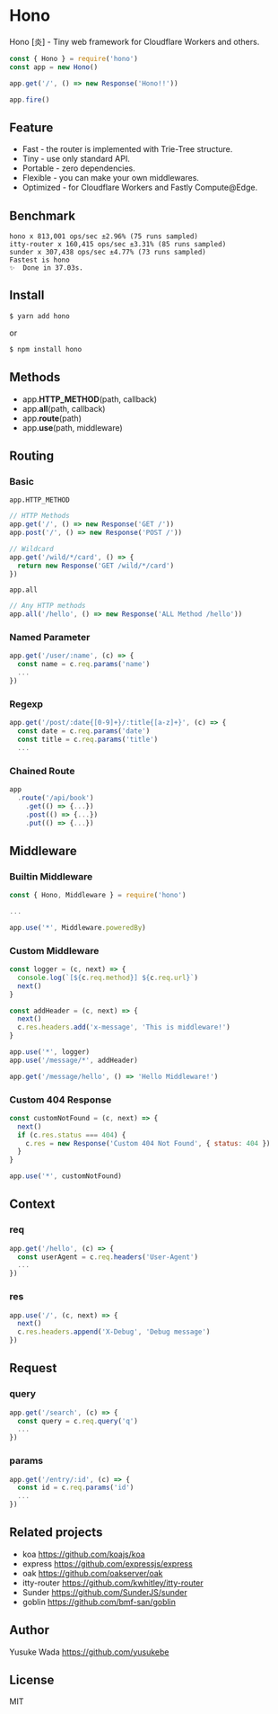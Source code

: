 # Hono

Hono [炎] - Tiny web framework for Cloudflare Workers and others.

```js
const { Hono } = require('hono')
const app = new Hono()

app.get('/', () => new Response('Hono!!'))

app.fire()
```

## Feature

- Fast - the router is implemented with Trie-Tree structure.
- Tiny - use only standard API.
- Portable - zero dependencies.
- Flexible - you can make your own middlewares.
- Optimized - for Cloudflare Workers and Fastly Compute@Edge.

## Benchmark

```
hono x 813,001 ops/sec ±2.96% (75 runs sampled)
itty-router x 160,415 ops/sec ±3.31% (85 runs sampled)
sunder x 307,438 ops/sec ±4.77% (73 runs sampled)
Fastest is hono
✨  Done in 37.03s.
```

## Install

```
$ yarn add hono
```

or

```sh
$ npm install hono
```

## Methods

- app.**HTTP_METHOD**(path, callback)
- app.**all**(path, callback)
- app.**route**(path)
- app.**use**(path, middleware)

## Routing

### Basic

`app.HTTP_METHOD`

```js
// HTTP Methods
app.get('/', () => new Response('GET /'))
app.post('/', () => new Response('POST /'))

// Wildcard
app.get('/wild/*/card', () => {
  return new Response('GET /wild/*/card')
})
```

`app.all`

```js
// Any HTTP methods
app.all('/hello', () => new Response('ALL Method /hello'))
```

### Named Parameter

```js
app.get('/user/:name', (c) => {
  const name = c.req.params('name')
  ...
})
```

### Regexp

```js
app.get('/post/:date{[0-9]+}/:title{[a-z]+}', (c) => {
  const date = c.req.params('date')
  const title = c.req.params('title')
  ...
```

### Chained Route

```js
app
  .route('/api/book')
    .get(() => {...})
    .post(() => {...})
    .put(() => {...})
```

## Middleware

### Builtin Middleware

```js
const { Hono, Middleware } = require('hono')

...

app.use('*', Middleware.poweredBy)

```

### Custom Middleware

```js
const logger = (c, next) => {
  console.log(`[${c.req.method}] ${c.req.url}`)
  next()
}

const addHeader = (c, next) => {
  next()
  c.res.headers.add('x-message', 'This is middleware!')
}

app.use('*', logger)
app.use('/message/*', addHeader)

app.get('/message/hello', () => 'Hello Middleware!')
```

### Custom 404 Response

```js
const customNotFound = (c, next) => {
  next()
  if (c.res.status === 404) {
    c.res = new Response('Custom 404 Not Found', { status: 404 })
  }
}

app.use('*', customNotFound)
```

## Context

### req

```js
app.get('/hello', (c) => {
  const userAgent = c.req.headers('User-Agent')
  ...
})
```

### res

```js
app.use('/', (c, next) => {
  next()
  c.res.headers.append('X-Debug', 'Debug message')
})
```

## Request

### query

```js
app.get('/search', (c) => {
  const query = c.req.query('q')
  ...
})
```

### params

```js
app.get('/entry/:id', (c) => {
  const id = c.req.params('id')
  ...
})
```

## Related projects

- koa <https://github.com/koajs/koa>
- express <https://github.com/expressjs/express>
- oak <https://github.com/oakserver/oak>
- itty-router <https://github.com/kwhitley/itty-router>
- Sunder <https://github.com/SunderJS/sunder>
- goblin <https://github.com/bmf-san/goblin>

## Author

Yusuke Wada <https://github.com/yusukebe>

## License

MIT

